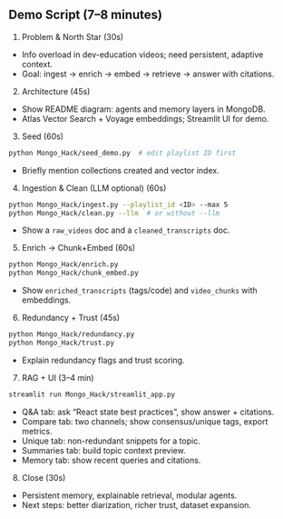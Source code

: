 ## Demo Script (7–8 minutes)

1. Problem & North Star (30s)

- Info overload in dev-education videos; need persistent, adaptive context.
- Goal: ingest → enrich → embed → retrieve → answer with citations.

2. Architecture (45s)

- Show README diagram: agents and memory layers in MongoDB.
- Atlas Vector Search + Voyage embeddings; Streamlit UI for demo.

3. Seed (60s)

```bash
python Mongo_Hack/seed_demo.py  # edit playlist ID first
```

- Briefly mention collections created and vector index.

4. Ingestion & Clean (LLM optional) (60s)

```bash
python Mongo_Hack/ingest.py --playlist_id <ID> --max 5
python Mongo_Hack/clean.py --llm  # or without --llm
```

- Show a `raw_videos` doc and a `cleaned_transcripts` doc.

5. Enrich → Chunk+Embed (60s)

```bash
python Mongo_Hack/enrich.py
python Mongo_Hack/chunk_embed.py
```

- Show `enriched_transcripts` (tags/code) and `video_chunks` with embeddings.

6. Redundancy + Trust (45s)

```bash
python Mongo_Hack/redundancy.py
python Mongo_Hack/trust.py
```

- Explain redundancy flags and trust scoring.

7. RAG + UI (3–4 min)

```bash
streamlit run Mongo_Hack/streamlit_app.py
```

- Q&A tab: ask “React state best practices”, show answer + citations.
- Compare tab: two channels; show consensus/unique tags, export metrics.
- Unique tab: non-redundant snippets for a topic.
- Summaries tab: build topic context preview.
- Memory tab: show recent queries and citations.

8. Close (30s)

- Persistent memory, explainable retrieval, modular agents.
- Next steps: better diarization, richer trust, dataset expansion.
